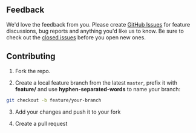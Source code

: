 ## Feedback

We'd love the feedback from you. Please create [GitHub Issues](https://github.com/carousell/ViewModelAdapter/issues) for feature discussions, bug reports and anything you'd like us to know. Be sure to check out the [closed issues](https://github.com/carousell/ViewModelAdapter/issues?q=is:closed) before you open new ones.

## Contributing

1. Fork the repo.

2. Create a local feature branch from the latest `master`, prefix it with **feature/** and use **hyphen-separated-words** to name your branch:

  ```sh
  git checkout -b feature/your-branch
  ```

3. Add your changes and push it to your fork

4. Create a pull request